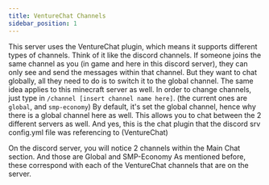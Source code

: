 ```yaml
---
title: VentureChat Channels
sidebar_position: 1
---
```


This server uses the VentureChat plugin, which means it supports different types of channels. Think of it like the discord channels. If someone joins the same channel as you (in game and here in this discord server), they can only see and send the messages within that channel. But they want to chat globally, all they need to do is to switch it to the global channel. The same idea applies to this minecraft server as well. In order to change channels, just type in `/channel [insert channel name here]`. (the current ones are `global`, and `smp-economy`) By default, it's set the global channel, hence why there is a global channel here as well. This allows you to chat between the 2 different servers as well. And yes, this is the chat plugin that the discord srv config.yml file was referencing to (VentureChat)

On the discord server, you will notice 2 channels within the Main Chat section. And those are Global and SMP-Economy As mentioned before, these correspond with each of the VentureChat channels that are on the server. 

